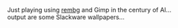Just playing using [rembg](https://github.com/danielgatis/rembg) and Gimp in the century of AI...<br>
output are some Slackware wallpapers... 
